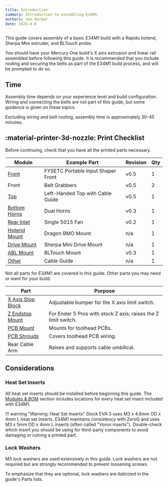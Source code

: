 ```yaml
---
title: Introduction
summary: Introduction to assembling E34M1.
authors: Jon Harper
date: 2023-4-8
---
```


This guide covers assembly of a basic E34M1 build with a Rapido hotend, Sherpa Mini extruder, and BLTouch probe.

You should have your Mercury One build's X axis extrusion and linear rail assembled before following this guide. It is recommended that you include routing and securing the belts as part of the E34M1 build process, and will be prompted to do so.

## Time

Assembly time depends on your experience level and build configuration. Wiring and connecting the belts are not part of this guide, but some guidence is given on these topics.

Excluding wiring and belt routing, assembly time is approximately 30-45 minutes.

## :material-printer-3d-nozzle: Print Checklist

Before continuing, check that you have all the printed parts necessary.

| Module | Example Part | Revision | Qty |
|---|---|---|---|
| [Front](../modules/front.md)          | FYSETC Portable Input Shaper Front| v0.5 | 1 |
| Front                                 | Belt Grabbers                     | v0.5 | 2 |
| [Top](../modules/top.md)              | Left-Handed Top with Cable Guide  | v0.5 | 1 |
| [Bottom Horns](../modules/bottom.md)  | Dual Horns                        | v0.3 | 1 |
| [Rear Inlet](../modules/rear.md)      | Single 5015 Fan                   | v0.2 | 1 |
| [Hotend Mount](../compat/hotends.md)  | Dragon BMO Mount                  | n/a | 1 |
| [Drive Mount](../compat/drives.md)    | Sherpa Mini Drive Mount           | n/a | 1 |
| [ABL Mount](../modules/abl.md)        | BLTouch Mount                     | v0.3 | 1 |
| [Other](../modules/other.md)          | Cable Guide                       | n/a | 1 |

Not all parts for E34M1 are covered in this guide. Other parts you may need or want for your build:

| Part | Purpose |
|------|---------|
| [X Axis Stop Block](../modules/stop_block.md) | Adjustable bumper for the X axis limit switch. |
| [Z Endstop Mount](../modules/other.md#z-endstop-mount) | For Ender 5 Pros with stock Z axis; raises the Z limit switch. |
| [PCB Mount](../modules/pcb_mounts.md#pcb-mounts) | Mounts for toolhead PCBs. |
| [PCB Shrouds](../modules/pcb_mounts.md#pcb-shrouds) | Covers toolhead PCB wiring. |
| Rear Cable Arm | Raises and supports cable umbilical. |

## Considerations

### Heat Set Inserts

All heat set inserts should be installed before beginning this guide. The [Modules & BOM](../modules/index.md) section includes locations for every heat set insert included with E34M1.

!!! warning "Warning: Heat Set Inserts"
    Stock EVA 3 uses M3 x 4.6mm OD x 4mm L heat set inserts. E34M1 maintains consistency with ZeroG and uses M3 x 5mm OD x 4mm L inserts (often called "Voron inserts"). Double-check which insert you should be using for third-party components to avoid damaging or ruining a printed part.

### Lock Washers

M3 lock washers are used extensively in this guide. Lock washers are not required but are strongly recommended to prevent loosening screws.

To emphasize that they are optional, lock washers are *italicized* in the guide's Parts lists.
